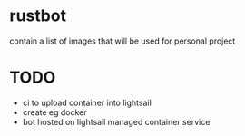 # rustbot
contain a list of images that will be used for personal project

# TODO
- ci to upload container into lightsail
- create eg docker 
- bot hosted on lightsail managed container service  